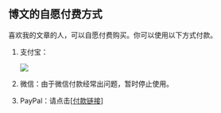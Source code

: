## 博文的自愿付费方式

喜欢我的文章的人，可以自愿付费购买。你可以使用以下方式付款。

1.  支付宝：

    ![](http://www.yinwang.org/images/alipay.jpg)

2.  微信：由于微信付款经常出问题，暂时停止使用。

3.  PayPal：请点击[[付款链接](http://paypal.me/yinwang0/5)]
